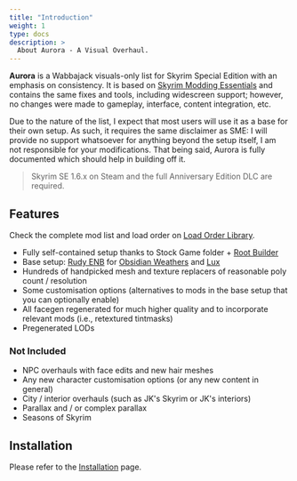 ```yaml
---
title: "Introduction"
weight: 1
type: docs
description: >
  About Aurora - A Visual Overhaul.
---
```


**Aurora** is a Wabbajack visuals-only list for Skyrim Special Edition with an emphasis on consistency. It is based on [Skyrim Modding Essentials](/skyrim-se/aur/introduction/) and contains the same fixes and tools, including widescreen support; however, no changes were made to gameplay, interface, content integration, etc.

Due to the nature of the list, I expect that most users will use it as a base for their own setup. As such, it requires the same disclaimer as SME: I will provide no support whatsoever for anything beyond the setup itself, I am not responsible for your modifications. That being said, Aurora is fully documented which should help in building off it.

> Skyrim SE 1.6.x on Steam and the full Anniversary Edition DLC are required.

## Features

Check the complete mod list and load order on [Load Order Library](https://loadorderlibrary.com/lists/aurora).

- Fully self-contained setup thanks to Stock Game folder + [Root Builder](https://www.nexusmods.com/skyrimspecialedition/mods/31720)
- Base setup: [Rudy ENB](https://www.nexusmods.com/skyrimspecialedition/mods/4796) for [Obsidian Weathers](https://www.nexusmods.com/skyrimspecialedition/mods/12125) and [Lux](https://www.nexusmods.com/skyrimspecialedition/mods/43158)
- Hundreds of handpicked mesh and texture replacers of reasonable poly count / resolution
- Some customisation options (alternatives to mods in the base setup that you can optionally enable)
- All facegen regenerated for much higher quality and to incorporate relevant mods (i.e., retextured tintmasks)
- Pregenerated LODs

### Not Included

- NPC overhauls with face edits and new hair meshes
- Any new character customisation options (or any new content in general)
- City / interior overhauls (such as JK's Skyrim or JK's interiors)
- Parallax and / or complex parallax
- Seasons of Skyrim

## Installation

Please refer to the [Installation](/skyrim-se/sme/installation/) page.
